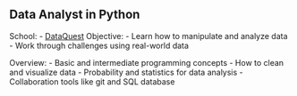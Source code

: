 ## Data Analyst in Python
School: 
    - [DataQuest](https://www.dataquest.io/path/data-analyst)
Objective: 
    - Learn how to manipulate and analyze data
    - Work through challenges using real-world data

Overview:
    - Basic and intermediate programming concepts
    - How to clean and visualize data
    - Probability and statistics for data analysis
    - Collaboration tools like git and SQL database


